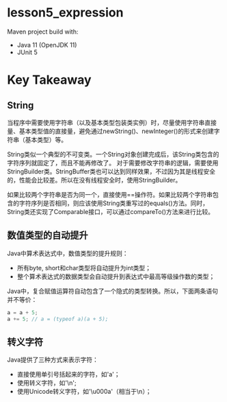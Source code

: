 # lesson5_expression

Maven project build with:
- Java 11 (OpenJDK 11)
- JUnit 5


# Key Takeaway

## String

当程序中需要使用字符串（以及基本类型包装类实例）时，尽量使用字符串直接量、基本类型值的直接量，避免通过newString()、newInteger()的形式来创建字符串（基本类型）等。

String类似一个典型的不可变类。一个String对象创建完成后，该String类包含的字符序列就固定了，而且不能再修改了。
对于需要修改字符串的逻辑，需要使用StringBuilder类。StringBuffer类也可以达到同样效果，不过因为其是线程安全的，性能会比较差。所以在没有线程安全时，使用StringBuilder。

如果比较两个字符串是否为同一个，直接使用==操作符。如果比较两个字符串包含的字符序列是否相同，则应该使用String类重写过的equals()方法。同时，String类还实现了Comparable接口，可以通过compareTo()方法来进行比较。

## 数值类型的自动提升

Java中算术表达式中，数值类型的提升规则：
- 所有byte, short和char类型将自动提升为int类型；
- 整个算术表达式的数据类型会自动提升到表达式中最高等级操作数的类型；

Java中，复合赋值运算符自动包含了一个隐式的类型转换。所以，下面两条语句并不等价：

```java
a = a + 5;
a += 5; // a = (typeof a)(a + 5);
```

## 转义字符

Java提供了三种方式来表示字符：
- 直接使用单引号括起来的字符，如'a'；
- 使用转义字符，如'\n';
- 使用Unicode转义字符，如'\u000a'（相当于\n）；
